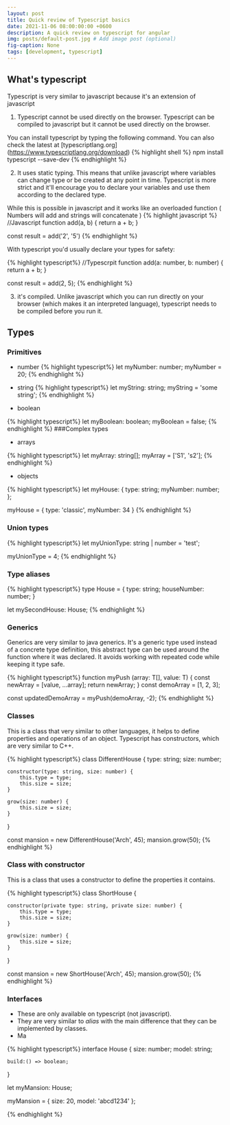 ```yaml
---
layout: post
title: Quick review of Typescript basics
date: 2021-11-06 08:00:00:00 +0600
description: A quick review on typescript for angular
img: posts/default-post.jpg # Add image post (optional)
fig-caption: None
tags: [development, typescript]
---
```


## What's typescript
Typescript is very similar to javascript because it's an extension of javascript

 1) Typescript cannot be used directly on the browser. Typescript can be compiled to javascript but it cannot be used directly on the browser.
 
 You can install typescript by typing the following command. You can also check the latest at [typescriptlang.org] (https://www.typescriptlang.org/download)
 {% highlight shell %}
npm install typescript --save-dev
{% endhighlight %}

 2) It uses static typing. This means that unlike javascript where variables can change type or be created at any point in time. Typescript is more strict and it'll encourage you to declare your variables and use them according to the declared type.


While this is possible in javascript and it works like an overloaded function ( Numbers will add and strings will concatenate )
 {% highlight javascript %}
 //Javascript
function add(a, b) {
    return a + b;
}

const result = add('2', '5')
{% endhighlight %}

With typescript you'd usually declare your types for safety:

{% highlight typescript%}
//Typescrpit
function add(a: number, b: number) {
    return a + b;
}

const result = add(2, 5);
{% endhighlight %}

 3) it's compiled. Unlike javascript which you can run directly on your browser (which makes it an interpreted language), typescript needs to be compiled before you run it.

 
## Types

### Primitives
 - number
{% highlight typescript%}
let myNumber: number;
myNumber = 20;
{% endhighlight %}
 - string
{% highlight typescript%}
 let myString: string;
myString = 'some string';
{% endhighlight %}
 
 - boolean
 
{% highlight typescript%}
 let myBoolean: boolean;
myBoolean = false;
{% endhighlight %}
###Complex types
 -  arrays
 
 {% highlight typescript%}
let myArray: string[];
myArray = ['S1', 's2'];
{% endhighlight %}


 - objects 
 
{% highlight typescript%}
 let myHouse: {
    type: string;
    myNumber: number;
};

myHouse = {
    type: 'classic',
    myNumber: 34
}
{% endhighlight %}

### Union types

{% highlight typescript%}
let myUnionType: string | number = 'test';

myUnionType = 4;
{% endhighlight %}

### Type aliases


{% highlight typescript%}
type House = {
    type: string;
    houseNumber: number;
}

let mySecondHouse: House;
{% endhighlight %}

### Generics
Generics are very similar to java generics. It's a generic type used instead of a concrete type definition, this abstract type can be used around the function where it was declared.
It avoids working with repeated code while keeping it type safe.

{% highlight typescript%}
function myPush <T>(array: T[], value: T) {
    const newArray = [value, ...array];
    return newArray;
}
const demoArray = [1, 2, 3];

const updatedDemoArray = myPush(demoArray, -2);
{% endhighlight %}

### Classes
This is a class that very similar to other languages, it helps to define properties and operations of an object.
Typescript has constructors, which are very similar to C++.


{% highlight typescript%}
class DifferentHouse {
    type: string;
    size: number;

    constructor(type: string, size: number) {
        this.type = type;
        this.size = size;
    }

    grow(size: number) {
        this.size = size;
    }
}

const mansion = new DifferentHouse('Arch', 45);
mansion.grow(50);
{% endhighlight %}


### Class with constructor 

This is a class that uses a constructor to define the properties it contains.

{% highlight typescript%}
class ShortHouse {

    constructor(private type: string, private size: number) {
        this.type = type;
        this.size = size;
    }

    grow(size: number) {
        this.size = size;
    }
}

const mansion = new ShortHouse('Arch', 45);
mansion.grow(50);
{% endhighlight %}

### Interfaces
 - These are only available on typescript (not javascript).
 - They are very similar to *alias* with the main difference that they can be implemented by classes.
 - Ma


{% highlight typescript%}
interface House {
	size: number;
	model: string;
	
	build:() => boolean;

	
}

let myMansion: House;

myMansion = {
	size: 20,
	model: 'abcd1234'
};

{% endhighlight %}